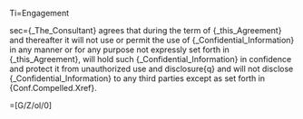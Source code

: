 Ti=Engagement

sec={_The_Consultant} agrees that during the term of {_this_Agreement} and thereafter it will not use or permit the use of {_Confidential_Information} in any manner or for any purpose not expressly set forth in {_this_Agreement}, will hold such {_Confidential_Information} in confidence and protect it from unauthorized use and disclosure{q} and will not disclose {_Confidential_Information} to any third parties except as set forth in {Conf.Compelled.Xref}.

=[G/Z/ol/0]
